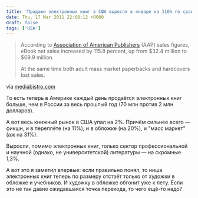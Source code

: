 ```yaml
---
title: 'Продажи электронных книг в США выросли в январе на 116% по сравнению с прошлым годом'
date: Thu, 17 Mar 2011 22:08:12 +0000
draft: false
tags: ['USA']
---
```


> According to [Association of American Publishers](http://www.publishers.org/) (AAP) sales figures, eBook net sales increased by 115.8 percent, up from $32.4 million to $69.9 million.
> 
> At the same time both adult mass market paperbacks and hardcovers lost sales.

via [mediabistro.com](http://www.mediabistro.com/ebooknewser/ebook-net-sales-increased-nearly-116-in-january_b7670)

То есть теперь в Америке каждый день продаётся электронных книг больше, чем в России за весь прошлый год (70 млн против 2 млн долларов).

А вот весь книжный рынок в США упал на 2%. Причём сильнее всего — фикшн, и в переплёте (на 11%), и в обложке (на 20%), и "масс маркет" (аж на 31%).

Выросли, помимо электронных книг, только сектор профессиональной и научной (однако, не университетской) литературы — на скромные 1,3%.

А вот это я заметил впервые: если правильно понял, то ниша электронных книг теперь по размеру отстаёт только от художки в обложке и учебников. И художку в обложке обгонит уже к лету. Если это не так давно ожидавшаяся точка перехода, то чего ещё-то надо?